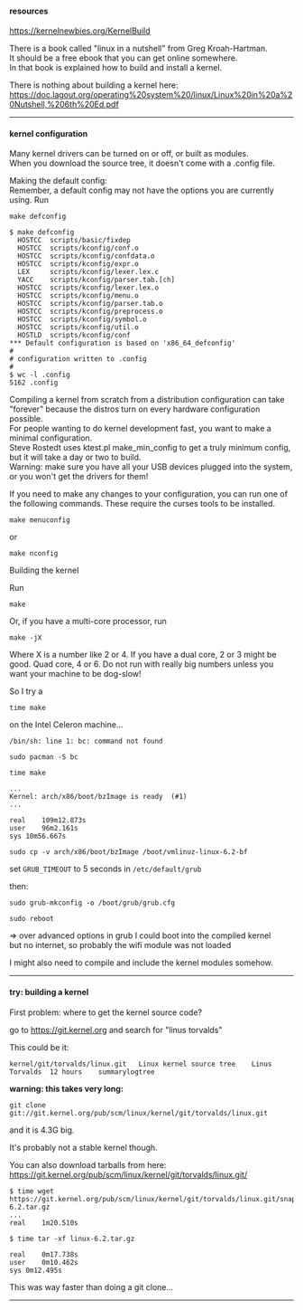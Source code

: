 #### resources

https://kernelnewbies.org/KernelBuild

There is a book called "linux in a nutshell" from Greg Kroah-Hartman.\
It should be a free ebook that you can get online somewhere.\
In that book is explained how to build and install a kernel.

There is nothing about building a kernel here: https://doc.lagout.org/operating%20system%20/linux/Linux%20in%20a%20Nutshell,%206th%20Ed.pdf

***

#### kernel configuration

Many kernel drivers can be turned on or off, or built as modules.\
When you download the source tree, it doesn't come with a .config file.

Making the default config:\
Remember, a default config may not have the options you are currently using. Run
```
make defconfig
```

```
$ make defconfig
  HOSTCC  scripts/basic/fixdep
  HOSTCC  scripts/kconfig/conf.o
  HOSTCC  scripts/kconfig/confdata.o
  HOSTCC  scripts/kconfig/expr.o
  LEX     scripts/kconfig/lexer.lex.c
  YACC    scripts/kconfig/parser.tab.[ch]
  HOSTCC  scripts/kconfig/lexer.lex.o
  HOSTCC  scripts/kconfig/menu.o
  HOSTCC  scripts/kconfig/parser.tab.o
  HOSTCC  scripts/kconfig/preprocess.o
  HOSTCC  scripts/kconfig/symbol.o
  HOSTCC  scripts/kconfig/util.o
  HOSTLD  scripts/kconfig/conf
*** Default configuration is based on 'x86_64_defconfig'
#
# configuration written to .config
#
$ wc -l .config 
5162 .config
```

Compiling a kernel from scratch from a distribution configuration can take "forever" because the distros turn on every hardware configuration possible.\
For people wanting to do kernel development fast, you want to make a minimal configuration.\
Steve Rostedt uses ktest.pl make_min_config to get a truly minimum config, but it will take a day or two to build.\
Warning: make sure you have all your USB devices plugged into the system, or you won't get the drivers for them!

If you need to make any changes to your configuration, you can run one of the following commands. These require the curses tools to be installed.
```
make menuconfig
```
or
```
make nconfig
```

Building the kernel

Run
```
make
```
Or, if you have a multi-core processor, run
```
make -jX
```
Where X is a number like 2 or 4. If you have a dual core, 2 or 3 might be good. Quad core, 4 or 6. Do not run with really big numbers unless you want your machine to be dog-slow! 

So I try a
```
time make
```
on the Intel Celeron machine...

```
/bin/sh: line 1: bc: command not found
```

```
sudo pacman -S bc
```

```
time make
```

```
...
Kernel: arch/x86/boot/bzImage is ready  (#1)
...

real	109m12.873s
user	96m2.161s
sys	10m56.667s
```

```
sudo cp -v arch/x86/boot/bzImage /boot/vmlinuz-linux-6.2-bf
```

set `GRUB_TIMEOUT` to 5 seconds in `/etc/default/grub`

then:
```
sudo grub-mkconfig -o /boot/grub/grub.cfg
```

```
sudo reboot
```

=> over advanced options in grub I could boot into the compiled kernel\
but no internet, so probably the wifi module was not loaded

I might also need to compile and include the kernel modules somehow.

***
#### try: building a kernel

First problem: where to get the kernel source code?

go to https://git.kernel.org and search for "linus torvalds"

This could be it:
```
kernel/git/torvalds/linux.git	Linux kernel source tree	Linus Torvalds	12 hours	summarylogtree
```

**warning: this takes very long:**
```
git clone git://git.kernel.org/pub/scm/linux/kernel/git/torvalds/linux.git
```
and it is 4.3G big.

It's probably not a stable kernel though.

You can also download tarballs from here:\
https://git.kernel.org/pub/scm/linux/kernel/git/torvalds/linux.git/

```
$ time wget https://git.kernel.org/pub/scm/linux/kernel/git/torvalds/linux.git/snapshot/linux-6.2.tar.gz
...
real	1m20.510s
```

```
$ time tar -xf linux-6.2.tar.gz 

real	0m17.738s
user	0m10.462s
sys	0m12.495s
```

This was way faster than doing a git clone...

***
